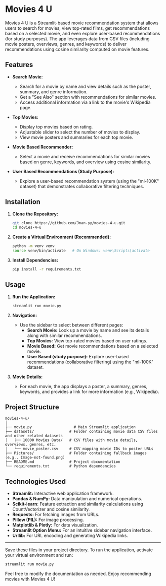 # Movies 4 U

Movies 4 U is a Streamlit-based movie recommendation system that allows users to search for movies, view top-rated films, get recommendations based on a selected movie, and even explore user-based recommendations (for study purposes). The app leverages data from CSV files (including movie posters, overviews, genres, and keywords) to deliver recommendations using cosine similarity computed on movie features.

## Features

- **Search Movie:**

  - Search for a movie by name and view details such as the poster, summary, and genre information.
  - Get a "See Also" section with recommendations for similar movies.
  - Access additional information via a link to the movie's Wikipedia page.

- **Top Movies:**

  - Display top movies based on rating.
  - Adjustable slider to select the number of movies to display.
  - View movie posters and summaries for each top movie.

- **Movie Based Recommender:**

  - Select a movie and receive recommendations for similar movies based on genre, keywords, and overview using cosine similarity.

- **User Based Recommendations (Study Purpose):**
  - Explore a user-based recommendation system (using the "ml-100K" dataset) that demonstrates collaborative filtering techniques.

## Installation

1. **Clone the Repository:**

   ```bash
   git clone https://github.com/Jnan-py/movies-4-u.git
   cd movies-4-u
   ```

2. **Create a Virtual Environment (Recommended):**

   ```bash
   python -m venv venv
   source venv/bin/activate   # On Windows: venv\Scripts\activate
   ```

3. **Install Dependencies:**
   ```bash
   pip install -r requirements.txt
   ```

## Usage

1. **Run the Application:**

   ```bash
   streamlit run movie.py
   ```

2. **Navigation:**

   - Use the sidebar to select between different pages:
     - **Search Movie:** Look up a movie by name and see its details along with similar recommendations.
     - **Top Movies:** View top-rated movies based on user ratings.
     - **Movie Based:** Get movie recommendations based on a selected movie.
     - **User Based (study purpose):** Explore user-based recommendations (collaborative filtering) using the "ml-100K" dataset.

3. **Movie Details:**
   - For each movie, the app displays a poster, a summary, genres, keywords, and provides a link for more information (e.g., Wikipedia).

## Project Structure

```
movies-4-u/
│
├── movie.py                   # Main Streamlit application
├── datasets/                # Folder containing movie data CSV files and other related datasets
│   ├── 10000 Movies Data/   # CSV files with movie details, overviews, genres, etc.
│   └── movie_poster.csv     # CSV mapping movie IDs to poster URLs
├── Pictures/                # Folder containing fallback images (e.g., Image-not-found.png)
├── README.md                # Project documentation
└── requirements.txt         # Python dependencies
```

## Technologies Used

- **Streamlit:** Interactive web application framework.
- **Pandas & NumPy:** Data manipulation and numerical operations.
- **Scikit-learn:** Feature extraction and similarity calculations using CountVectorizer and cosine similarity.
- **Requests:** For fetching images from URLs.
- **Pillow (PIL):** For image processing.
- **Matplotlib & Plotly:** For data visualization.
- **Streamlit Option Menu:** For an intuitive sidebar navigation interface.
- **Urllib:** For URL encoding and generating Wikipedia links.

---

Save these files in your project directory. To run the application, activate your virtual environment and run:

```bash
streamlit run movie.py
```

Feel free to modify the documentation as needed. Enjoy recommending movies with Movies 4 U!
